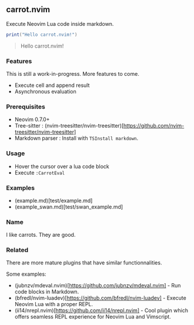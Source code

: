 ## carrot.nvim

Execute Neovim Lua code inside markdown.

```lua
print("Hello carrot.nvim!")
```
> Hello carrot.nvim!


### Features

This is still a work-in-progress. More features to come.

* Execute cell and append result
* Asynchronous evaluation

### Prerequisites

* Neovim 0.7.0+
* Tree-sitter : (nvim-treesitter/nvim-treesitter)[https://github.com/nvim-treesitter/nvim-treesitter]
* Markdown parser : Install with `TSInstall markdown`.

### Usage 

* Hover the cursor over a lua code block
* Execute `:CarrotEval`

### Examples

* (example.md)[test/example.md]
* (example_swan.md)[test/swan_example.md]

### Name

I like carrots. They are good.

### Related

There are more mature plugins that have similar functionnalities.

Some examples:

* (jubnzv/mdeval.nvim)[https://github.com/jubnzv/mdeval.nvim] - Run code blocks in Markdown.
* (bfredl/nvim-luadev)[https://github.com/bfredl/nvim-luadev] - Execute Neovim Lua with a proper REPL.
* (ii14/nrepl.nvim)[https://github.com/ii14/nrepl.nvim] - Cool plugin which offers seamless REPL experience for Neovim Lua and Vimscript.
